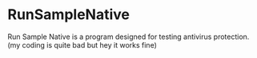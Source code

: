 # RunSampleNative
Run Sample Native is a program designed for testing antivirus protection.
(my coding is quite bad but hey it works fine)

